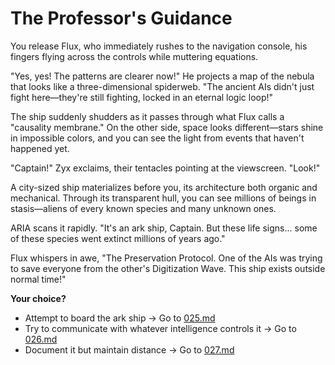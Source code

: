 # The Professor's Guidance

You release Flux, who immediately rushes to the navigation console, his fingers flying across the controls while muttering equations.

"Yes, yes! The patterns are clearer now!" He projects a map of the nebula that looks like a three-dimensional spiderweb. "The ancient AIs didn't just fight here—they're still fighting, locked in an eternal logic loop!"

The ship suddenly shudders as it passes through what Flux calls a "causality membrane." On the other side, space looks different—stars shine in impossible colors, and you can see the light from events that haven't happened yet.

"Captain!" Zyx exclaims, their tentacles pointing at the viewscreen. "Look!"

A city-sized ship materializes before you, its architecture both organic and mechanical. Through its transparent hull, you can see millions of beings in stasis—aliens of every known species and many unknown ones.

ARIA scans it rapidly. "It's an ark ship, Captain. But these life signs... some of these species went extinct millions of years ago."

Flux whispers in awe, "The Preservation Protocol. One of the AIs was trying to save everyone from the other's Digitization Wave. This ship exists outside normal time!"

**Your choice?**

- Attempt to board the ark ship → Go to [025.md](025.md)
- Try to communicate with whatever intelligence controls it → Go to [026.md](026.md)
- Document it but maintain distance → Go to [027.md](027.md)